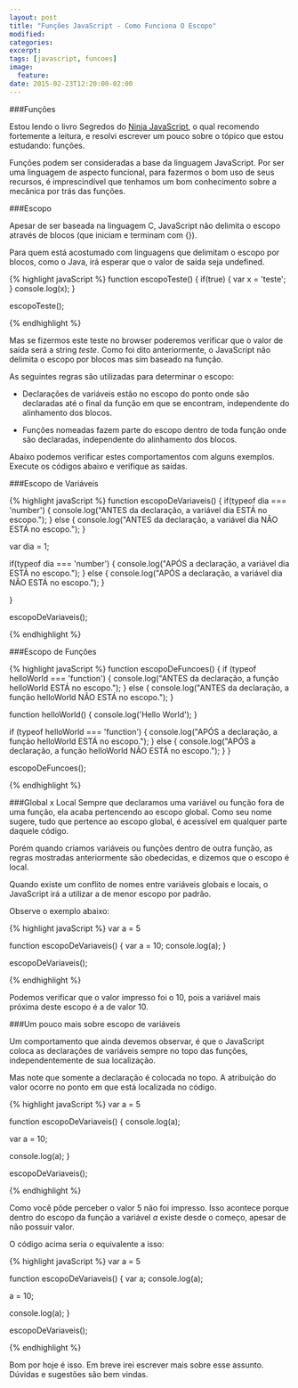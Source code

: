```yaml
---
layout: post
title: "Funções JavaScript - Como Funciona O Escopo"
modified:
categories: 
excerpt:
tags: [javascript, funcoes]
image:
  feature:
date: 2015-02-23T12:20:00-02:00
---
```


###Funções

Estou lendo o livro Segredos do [Ninja JavaScript](http://novatec.com.br/livros/ninja-javascript/), o qual recomendo fortemente a leitura, e resolvi escrever um pouco sobre o tópico que estou estudando: funções. 

Funções podem ser consideradas a base da linguagem JavaScript. Por ser uma linguagem de aspecto funcional, para fazermos o bom uso de seus recursos, é imprescindível que tenhamos um bom conhecimento sobre a mecânica por trás das funções. 

###Escopo

Apesar de ser baseada na linguagem C, JavaScript não delimita o escopo através de blocos (que iniciam e terminam com {}).

Para quem está acostumado com linguagens que delimitam o escopo por blocos, como o Java, irá esperar que o valor de saída seja undefined.

{% highlight javaScript %}
 function escopoTeste() { 
   if(true) {
     var x = 'teste';
   }
   console.log(x);
 }

 escopoTeste();

{% endhighlight %}

Mas se fizermos este teste no browser poderemos verificar que o valor de saída será a string *teste*. Como foi dito anteriormente, o JavaScript não delimita o escopo por blocos mas sim baseado na função. 

As seguintes regras são utilizadas para determinar o escopo:

- Declarações de variáveis estão no escopo do ponto onde são declaradas até o final da função em que se encontram, independente do alinhamento dos blocos.

- Funções nomeadas fazem parte do escopo dentro de toda função onde são declaradas, independente do alinhamento dos blocos.

Abaixo podemos verificar estes comportamentos com alguns exemplos. Execute os códigos abaixo e verifique as saídas.

###Escopo de Variáveis

{% highlight javaScript %}
function escopoDeVariaveis() {
  if(typeof dia === 'number') {
    console.log("ANTES da declaração, a variável dia ESTÁ no escopo.");
  } else {
    console.log("ANTES da declaração, a variável dia NÃO ESTÁ no escopo.");
  }

  var dia = 1;

  if(typeof dia === 'number') {
    console.log("APÓS a declaração, a variável dia ESTÁ no escopo.");
  } else {
    console.log("APÓS a declaração, a variável dia NÃO ESTÁ no escopo.");
  }		  
  
}

escopoDeVariaveis();

{% endhighlight %}

###Escopo de Funções

{% highlight javaScript %}
function escopoDeFuncoes() {
  if (typeof helloWorld === 'function') {
    console.log("ANTES da declaração, a função helloWorld ESTÁ no escopo.");
  } else {
    console.log("ANTES da declaração, a função helloWorld NÃO ESTÁ no escopo.");
  }

  function helloWorld() { console.log('Hello World'); }

  if (typeof helloWorld === 'function') {
    console.log("APÓS a declaração, a função helloWorld ESTÁ no escopo.");
  } else {
    console.log("APÓS a declaração, a função helloWorld NÃO ESTÁ no escopo.");
  }
}

escopoDeFuncoes();

{% endhighlight %}

###Global x Local
Sempre que declaramos uma variável ou função fora de uma função, ela acaba pertencendo ao escopo global. Como seu nome sugere, tudo que pertence ao escopo global, é acessível em qualquer parte daquele código. 

Porém quando criamos variáveis ou funções dentro de outra função, as regras mostradas anteriormente são obedecidas, e dizemos que o escopo é local.

Quando existe um conflito de nomes entre variáveis globais e locais, o JavaScript irá a utilizar a de menor escopo por padrão.

Observe o exemplo abaixo:

{% highlight javaScript %}
var a = 5

function escopoDeVariaveis() {
  var a = 10;
  console.log(a);
}

escopoDeVariaveis();

{% endhighlight %}

Podemos verificar que o valor impresso foi o 10, pois a variável mais próxima deste escopo é a de valor 10.

###Um pouco mais sobre escopo de variáveis

Um comportamento que ainda devemos observar, é que o JavaScript coloca as declarações de variáveis sempre no topo das funções, independentemente de sua localização.

Mas note que somente a declaração é colocada no topo. A atribuição do valor ocorre no ponto em que está localizada no código.

{% highlight javaScript %}
var a = 5

function escopoDeVariaveis() {
  console.log(a);
  
  var a = 10;
  
  console.log(a);
}

escopoDeVariaveis();

{% endhighlight %}

Como você pôde perceber o valor 5 não foi impresso. Isso acontece porque dentro do escopo da função a variável _a_ existe desde o começo, apesar de não possuir valor.

O código acima seria o equivalente a isso:

{% highlight javaScript %}
var a = 5

function escopoDeVariaveis() {
  var a;
  console.log(a);
  
  a = 10;
  
  console.log(a);
}

escopoDeVariaveis();

{% endhighlight %}

Bom por hoje é isso. Em breve irei escrever mais sobre esse assunto. Dúvidas e sugestões são bem vindas.